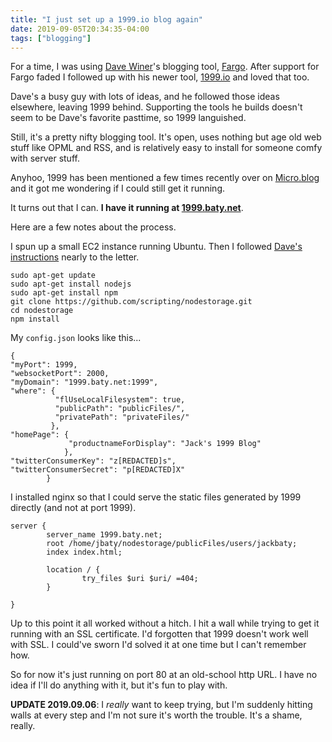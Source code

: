 ```yaml
---
title: "I just set up a 1999.io blog again"
date: 2019-09-05T20:34:35-04:00
tags: ["blogging"]
---
```


For a time, I was using [Dave Winer](http://scripting.com)'s blogging tool, [Fargo](http://fargo.io). After support for Fargo faded I followed up with his newer tool, [1999.io](http://1999.io) and loved that too.

Dave's a busy guy with lots of ideas, and he followed those ideas elsewhere, leaving 1999 behind. Supporting the tools he builds doesn't seem to be Dave's favorite pasttime, so 1999 languished.

Still, it's a pretty nifty blogging tool. It's open, uses nothing but age old web stuff like OPML and RSS, and is relatively easy to install for someone comfy with server stuff.

Anyhoo, 1999 has been mentioned a few times recently over on [Micro.blog](https://micro.blog) and it got me wondering if I could still get it running.

It turns out that I can. **I have it running at [1999.baty.net](http://1999.baty.net/)**.

Here are a few notes about the process.

I spun up a small EC2 instance running Ubuntu. Then I followed [Dave's instructions](https://github.com/scripting/1999-project/blob/master/docs/setup.md) nearly to the letter.

```
sudo apt-get update
sudo apt-get install nodejs
sudo apt-get install npm
git clone https://github.com/scripting/nodestorage.git
cd nodestorage
npm install
```

My `config.json` looks like this...

```
{
"myPort": 1999,
"websocketPort": 2000,
"myDomain": "1999.baty.net:1999",
"where": {
	      "flUseLocalFilesystem": true,
          "publicPath": "publicFiles/",
          "privatePath": "privateFiles/"
         },
"homePage": {
             "productnameForDisplay": "Jack's 1999 Blog"
            },
"twitterConsumerKey": "z[REDACTED]s",
"twitterConsumerSecret": "p[REDACTED]X"
        }
```


I installed nginx so that I could serve the static files generated by 1999 directly (and not at port 1999).

```
server {
        server_name 1999.baty.net;
        root /home/jbaty/nodestorage/publicFiles/users/jackbaty;
        index index.html;

        location / {
                try_files $uri $uri/ =404;
        }

}
```

Up to this point it all worked without a hitch. I hit a wall while trying to get it running with an SSL certificate. I'd forgotten that 1999 doesn't work well with SSL. I could've sworn I'd solved it at one time but I can't remember how.

So for now it's just running on port 80 at an old-school http URL. I have no idea if I'll do anything with it, but it's fun to play with.

**UPDATE 2019.09.06**: I _really_ want to keep trying, but I'm suddenly
hitting walls at every step and I'm not sure it's worth the trouble. It's a shame, really.


